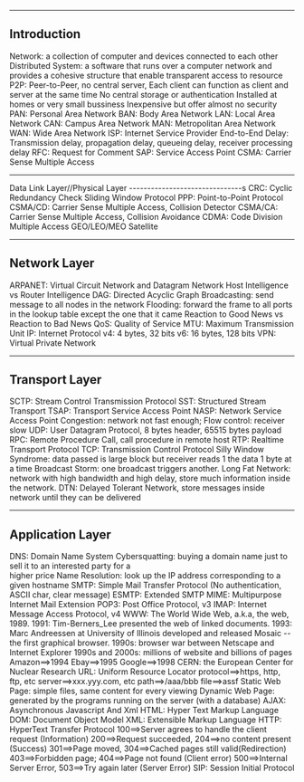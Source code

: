 ------------
Introduction
------------
Network: a collection of computer and devices connected to each other
Distributed System: a software that runs over a computer network and
    provides a cohesive structure that enable transparent access to resource
P2P: Peer-to-Peer, no central server,
    Each client can function as client and server at the same time
    No central storage or authentication
    Installed at homes or very small bussiness
    Inexpensive but offer almost no security
PAN: Personal Area Network
BAN: Body Area Network
LAN: Local Area Network
CAN: Campus Area Network
MAN: Metropolitan Area Network
WAN: Wide Area Network
ISP: Internet Service Provider
End-to-End Delay: Transmission delay, propagation delay, queueing delay,
    receiver processing delay
RFC: Request for Comment
SAP: Service Access Point
CSMA: Carrier Sense Multiple Access

-------------------------------
Data Link Layer//Physical Layer
-------------------------------s
CRC: Cyclic Redundancy Check
Sliding Window Protocol
PPP: Point-to-Point Protocol
CSMA/CD: Carrier Sense Multiple Access, Collision Detector
CSMA/CA: Carrier Sense Multiple Access, Collision Avoidance
CDMA: Code Division Multiple Access
GEO/LEO/MEO Satellite

-------------
Network Layer
-------------
ARPANET:
Virtual Circuit Network and Datagram Network
Host Intelligence vs Router Intelligence
DAG: Directed Acyclic Graph
Broadcasting: send message to all nodes in the network
Flooding: forward the frame to all ports in the lookup table except the
    one that it came
Reaction to Good News vs Reaction to Bad News
QoS: Quality of Service
MTU: Maximum Transmission Unit
IP: Internet Protocol
    v4: 4 bytes, 32 bits
    v6: 16 bytes, 128 bits
VPN: Virtual Private Network

--------------
Transport Layer
---------------
SCTP: Stream Control Transmission Protocol
SST: Structured Stream Transport
TSAP: Transport Service Access Point
NASP: Network Service Access Point
Congestion: network not fast enough; Flow control: receiver slow
UDP: User Datagram Protocol, 8 bytes header, 65515 bytes payload
RPC: Remote Procedure Call, call procedure in remote host
RTP: Realtime Transport Protocol
TCP: Transmission Control Protocol
Silly Window Syndrome: data passed is large block but receiver reads 1
    the data 1 byte at a time
Broadcast Storm: one broadcast triggers another.
Long Fat Network: network with high bandwidth and high delay, store much
    information inside the network.
DTN: Delayed Tolerant Network, store messages inside network until
     they can be delivered


-----------------
Application Layer
-----------------
DNS: Domain Name System
Cybersquatting: buying a domain name just to sell it to an interested party for a   
                higher price
Name Resolution: look up the IP address corresponding to a given hostname
SMTP: Simple Mail Transfer Protocol (No authentication, ASCII char, clear message)
ESMTP: Extended SMTP
MIME: Multipurpose Internet Mail Extension
POP3: Post Office Protocol, v3
IMAP: Internet Message Access Protocol, v4
WWW: The World Wide Web, a.k.a, the web, 1989.
    1991: Tim-Berners_Lee presented the web of linked documents.
    1993: Marc Andreessen at University of Illinois developed and released
        Mosaic -- the first graphical browser.
    1990s: browser war between Netscape and Internet Explorer
    1990s and 2000s: millions of website and billions of pages
        Amazon==>1994
        Ebay==>1995
        Google==>1998
CERN: the European Center for Nuclear Research
URL: Uniform Resource Locator
    protocol==>https, http, ftp, etc
    server==>xxx.yyy.com, etc
    path==>/aaa/bbb
    file==>assf
Static Web Page: simple files, same content for every viewing
Dynamic Web Page: generated by the programs running on the server
        (with a database)
AJAX: Asynchronous Javascript And Xml
HTML: Hyper Text Markup Language
DOM: Document Object Model
XML: Extensible Markup Language
HTTP: HyperText Transfer Protocol
    100==>Server agrees to handle the client request (Information)
    200==>Request succeeded, 204==>no content present (Success)
    301==>Page moved, 304==>Cached pages still valid(Redirection)
    403==>Forbidden page; 404==>Page not found (Client error)
    500==>Internal Server Error, 503==>Try again later (Server Error)
SIP: Session Initial Protocol
